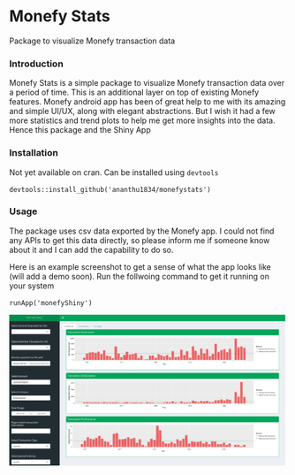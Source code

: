 <h1>
  Monefy Stats
</h1>

Package to visualize Monefy transaction data

### Introduction

Monefy Stats is a simple package to visualize Monefy transaction data over a period of time. This is an additional layer on top of existing Monefy features.
Monefy android app has been of great help to me with its amazing and simple UI/UX, along with elegant abstractions. But I wish it had a few more statistics and trend plots to help me get more insights into the data. Hence this package and the Shiny App

### Installation

Not yet available on cran. Can be installed using `devtools`

```{r}
devtools::install_github('ananthu1834/monefystats')
```
### Usage

The package uses csv data exported by the Monefy app. I could not find any APIs to get this data directly, so please inform me if someone know about it and I can add the capability to do so.

Here is an example screenshot to get a sense of what the app looks like (will add a demo soon). Run the follwoing command to get it running on your system

```{r}
runApp('monefyShiny')
```

<img src="https://raw.githubusercontent.com/ananthu1834/monefystats/master/man/figures/shiny_dashboard.png" width="500" /> 
